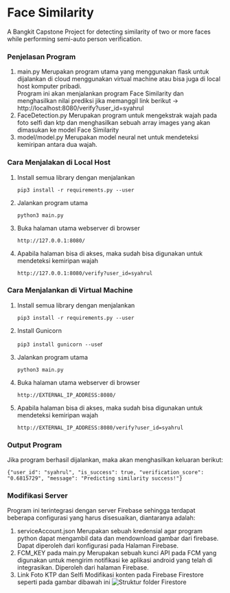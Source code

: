 
# Face Similarity  
A Bangkit Capstone Project for detecting similarity of two or more faces while performing semi-auto person verification.   
  
  
### Penjelasan Program  
1. main.py
Merupakan program utama yang menggunakan flask untuk dijalankan di cloud menggunakan virtual machine atau bisa juga di local host komputer pribadi.  
Program ini akan menjalankan program Face Similarity dan menghasilkan nilai prediksi jika memanggil link berikut -> http://localhost:8080/verify?user_id=syahrul
2. FaceDetection.py
Merupakan program untuk mengekstrak wajah pada foto selfi dan ktp dan menghasilkan sebuah array images yang akan dimasukan ke model Face Similarity
3. model/model.py
Merupakan model neural net untuk mendeteksi kemiripan antara dua wajah.  
  
### Cara Menjalakan di Local  Host
1. Install semua library dengan menjalankan

    `pip3 install -r requirements.py --user` 
2. Jalankan program utama

    `python3 main.py`

3. Buka halaman utama webserver di browser

    `http://127.0.0.1:8080/`

4. Apabila halaman bisa di akses, maka sudah bisa digunakan untuk mendeteksi kemiripan wajah

    `http://127.0.0.1:8080/verify?user_id=syahrul`

### Cara Menjalankan di Virtual Machine
1. Install semua library dengan menjalankan

    `pip3 install -r requirements.py --user `

2. Install Gunicorn

    `pip3 install gunicorn --use`r

3. Jalankan program utama

    `python3 main.py`

4. Buka halaman utama webserver di browser

    `http://EXTERNAL_IP_ADDRESS:8080/`

5. Apabila halaman bisa di akses, maka sudah bisa digunakan untuk mendeteksi kemiripan wajah

    `http://EXTERNAL_IP_ADDRESS:8080/verify?user_id=syahrul`


### Output Program
Jika program berhasil dijalankan, maka akan menghasilkan keluaran berikut:

`{"user_id": "syahrul", "is_success": true, "verification_score": "0.6815729", "message": "Predicting similarity success!"}`

### Modifikasi Server
Program ini terintegrasi dengan server Firebase sehingga terdapat beberapa configurasi yang harus disesuaikan, diantaranya adalah:
1. serviceAccount.json
Merupakan sebuah kredensial agar program python dapat mengambil data dan mendownload gambar dari firebase. Dapat diperoleh dari konfigurasi pada Halaman Firebase.
2. FCM_KEY pada main.py
Merupakan sebuah kunci API pada FCM yang digunakan untuk mengirim notifikasi ke aplikasi android yang telah di integrasikan. Diperoleh dari halaman Firebase.
3. Link Foto KTP dan Selfi
Modifikasi konten pada Firebase Firestore seperti pada gambar dibawah ini
![Struktur folder Firestore]('./image/firestore_directory.jpg')
